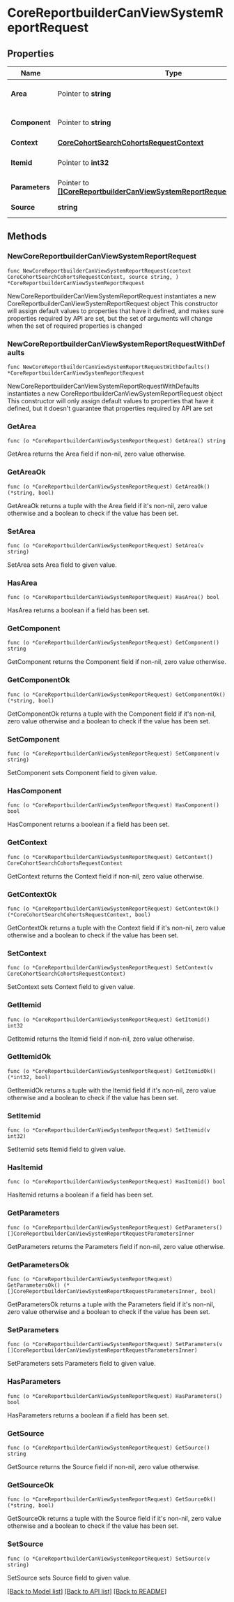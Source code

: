 # CoreReportbuilderCanViewSystemReportRequest

## Properties

Name | Type | Description | Notes
------------ | ------------- | ------------- | -------------
**Area** | Pointer to **string** | Report area | [optional] [default to ""]
**Component** | Pointer to **string** | Report component | [optional] [default to ""]
**Context** | [**CoreCohortSearchCohortsRequestContext**](CoreCohortSearchCohortsRequestContext.md) |  | 
**Itemid** | Pointer to **int32** | Report item ID | [optional] [default to 0]
**Parameters** | Pointer to [**[]CoreReportbuilderCanViewSystemReportRequestParametersInner**](CoreReportbuilderCanViewSystemReportRequestParametersInner.md) |  | [optional] 
**Source** | **string** | Report class path | [default to "null"]

## Methods

### NewCoreReportbuilderCanViewSystemReportRequest

`func NewCoreReportbuilderCanViewSystemReportRequest(context CoreCohortSearchCohortsRequestContext, source string, ) *CoreReportbuilderCanViewSystemReportRequest`

NewCoreReportbuilderCanViewSystemReportRequest instantiates a new CoreReportbuilderCanViewSystemReportRequest object
This constructor will assign default values to properties that have it defined,
and makes sure properties required by API are set, but the set of arguments
will change when the set of required properties is changed

### NewCoreReportbuilderCanViewSystemReportRequestWithDefaults

`func NewCoreReportbuilderCanViewSystemReportRequestWithDefaults() *CoreReportbuilderCanViewSystemReportRequest`

NewCoreReportbuilderCanViewSystemReportRequestWithDefaults instantiates a new CoreReportbuilderCanViewSystemReportRequest object
This constructor will only assign default values to properties that have it defined,
but it doesn't guarantee that properties required by API are set

### GetArea

`func (o *CoreReportbuilderCanViewSystemReportRequest) GetArea() string`

GetArea returns the Area field if non-nil, zero value otherwise.

### GetAreaOk

`func (o *CoreReportbuilderCanViewSystemReportRequest) GetAreaOk() (*string, bool)`

GetAreaOk returns a tuple with the Area field if it's non-nil, zero value otherwise
and a boolean to check if the value has been set.

### SetArea

`func (o *CoreReportbuilderCanViewSystemReportRequest) SetArea(v string)`

SetArea sets Area field to given value.

### HasArea

`func (o *CoreReportbuilderCanViewSystemReportRequest) HasArea() bool`

HasArea returns a boolean if a field has been set.

### GetComponent

`func (o *CoreReportbuilderCanViewSystemReportRequest) GetComponent() string`

GetComponent returns the Component field if non-nil, zero value otherwise.

### GetComponentOk

`func (o *CoreReportbuilderCanViewSystemReportRequest) GetComponentOk() (*string, bool)`

GetComponentOk returns a tuple with the Component field if it's non-nil, zero value otherwise
and a boolean to check if the value has been set.

### SetComponent

`func (o *CoreReportbuilderCanViewSystemReportRequest) SetComponent(v string)`

SetComponent sets Component field to given value.

### HasComponent

`func (o *CoreReportbuilderCanViewSystemReportRequest) HasComponent() bool`

HasComponent returns a boolean if a field has been set.

### GetContext

`func (o *CoreReportbuilderCanViewSystemReportRequest) GetContext() CoreCohortSearchCohortsRequestContext`

GetContext returns the Context field if non-nil, zero value otherwise.

### GetContextOk

`func (o *CoreReportbuilderCanViewSystemReportRequest) GetContextOk() (*CoreCohortSearchCohortsRequestContext, bool)`

GetContextOk returns a tuple with the Context field if it's non-nil, zero value otherwise
and a boolean to check if the value has been set.

### SetContext

`func (o *CoreReportbuilderCanViewSystemReportRequest) SetContext(v CoreCohortSearchCohortsRequestContext)`

SetContext sets Context field to given value.


### GetItemid

`func (o *CoreReportbuilderCanViewSystemReportRequest) GetItemid() int32`

GetItemid returns the Itemid field if non-nil, zero value otherwise.

### GetItemidOk

`func (o *CoreReportbuilderCanViewSystemReportRequest) GetItemidOk() (*int32, bool)`

GetItemidOk returns a tuple with the Itemid field if it's non-nil, zero value otherwise
and a boolean to check if the value has been set.

### SetItemid

`func (o *CoreReportbuilderCanViewSystemReportRequest) SetItemid(v int32)`

SetItemid sets Itemid field to given value.

### HasItemid

`func (o *CoreReportbuilderCanViewSystemReportRequest) HasItemid() bool`

HasItemid returns a boolean if a field has been set.

### GetParameters

`func (o *CoreReportbuilderCanViewSystemReportRequest) GetParameters() []CoreReportbuilderCanViewSystemReportRequestParametersInner`

GetParameters returns the Parameters field if non-nil, zero value otherwise.

### GetParametersOk

`func (o *CoreReportbuilderCanViewSystemReportRequest) GetParametersOk() (*[]CoreReportbuilderCanViewSystemReportRequestParametersInner, bool)`

GetParametersOk returns a tuple with the Parameters field if it's non-nil, zero value otherwise
and a boolean to check if the value has been set.

### SetParameters

`func (o *CoreReportbuilderCanViewSystemReportRequest) SetParameters(v []CoreReportbuilderCanViewSystemReportRequestParametersInner)`

SetParameters sets Parameters field to given value.

### HasParameters

`func (o *CoreReportbuilderCanViewSystemReportRequest) HasParameters() bool`

HasParameters returns a boolean if a field has been set.

### GetSource

`func (o *CoreReportbuilderCanViewSystemReportRequest) GetSource() string`

GetSource returns the Source field if non-nil, zero value otherwise.

### GetSourceOk

`func (o *CoreReportbuilderCanViewSystemReportRequest) GetSourceOk() (*string, bool)`

GetSourceOk returns a tuple with the Source field if it's non-nil, zero value otherwise
and a boolean to check if the value has been set.

### SetSource

`func (o *CoreReportbuilderCanViewSystemReportRequest) SetSource(v string)`

SetSource sets Source field to given value.



[[Back to Model list]](../README.md#documentation-for-models) [[Back to API list]](../README.md#documentation-for-api-endpoints) [[Back to README]](../README.md)


